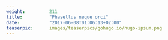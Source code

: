 ```yaml
---
weight:         211
title:          "Phasellus neque orci"
date:           "2017-06-08T01:06:13+02:00"
teaserpic:      images/teaserpics/gohugo.io/hugo-ipsum.png
---
```

